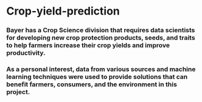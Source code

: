 # Crop-yield-prediction
### Bayer has a Crop Science division that requires data scientists for developing new crop protection products, seeds, and traits to help farmers increase their crop yields and improve productivity.
### As a personal interest, data from various sources and machine learning techniques were used to provide solutions that can benefit farmers, consumers, and the environment in this project.
